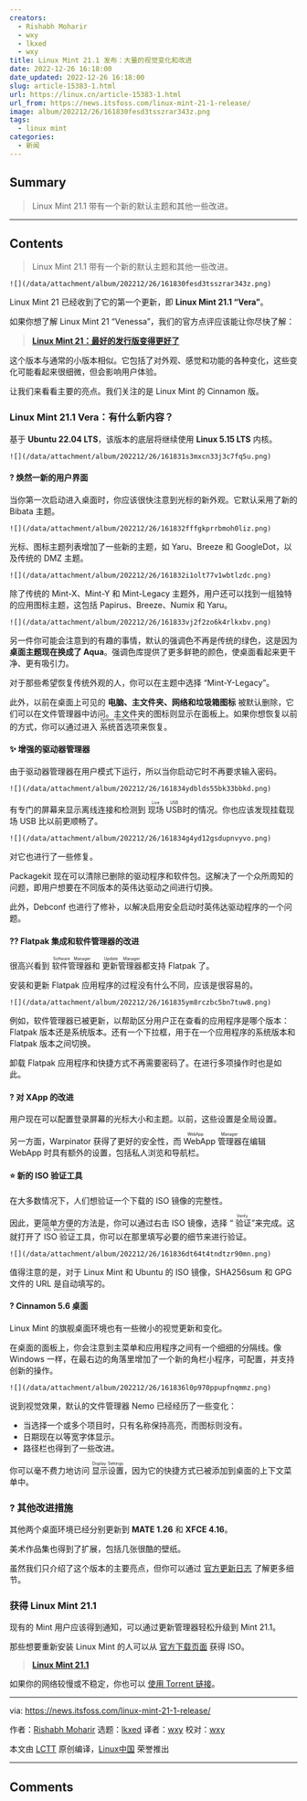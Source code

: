 ```yaml
---
creators:
  - Rishabh Moharir
  - wxy
  - lkxed
  - wxy
title: Linux Mint 21.1 发布：大量的视觉变化和改进
date: 2022-12-26 16:18:00
date_updated: 2022-12-26 16:18:00
slug: article-15383-1.html
url: https://linux.cn/article-15383-1.html
url_from: https://news.itsfoss.com/linux-mint-21-1-release/
image: album/202212/26/161830fesd3tsszrar343z.png
tags:
  - linux mint
categories:
  - 新闻
---
```


## Summary

> Linux Mint 21.1 带有一个新的默认主题和其他一些改进。

***

<!-- more -->

## Contents

> 
> Linux Mint 21.1 带有一个新的默认主题和其他一些改进。
> 
> 
> 

`![](/data/attachment/album/202212/26/161830fesd3tsszrar343z.png)`

Linux Mint 21 已经收到了它的第一个更新，即 **Linux Mint 21.1 “Vera”**。

如果你想了解 Linux Mint 21 “Venessa”，我们的官方点评应该能让你尽快了解：

> 
> **[Linux Mint 21：最好的发行版变得更好了](https://itsfoss.com/linux-mint-21-review/)**
> 
> 
> 

这个版本与通常的小版本相似。它包括了对外观、感觉和功能的各种变化，这些变化可能看起来很细微，但会影响用户体验。

让我们来看看主要的亮点。我们关注的是 Linux Mint 的 Cinnamon 版。

### Linux Mint 21.1 Vera：有什么新内容？

基于 **Ubuntu 22.04 LTS**，该版本的底层将继续使用 **Linux 5.15 LTS** 内核。

`![](/data/attachment/album/202212/26/161831s3mxcn33j3c7fq5u.png)`

#### ? 焕然一新的用户界面

当你第一次启动进入桌面时，你应该很快注意到光标的新外观。它默认采用了新的 Bibata 主题。

`![](/data/attachment/album/202212/26/161832fffgkprrbmoh0liz.png)`

光标、图标主题列表增加了一些新的主题，如 Yaru、Breeze 和 GoogleDot，以及传统的 DMZ 主题。

`![](/data/attachment/album/202212/26/161832i1olt77v1wbtlzdc.png)`

除了传统的 Mint-X、Mint-Y 和 Mint-Legacy 主题外，用户还可以找到一组独特的应用图标主题，这包括 Papirus、Breeze、Numix 和 Yaru。

`![](/data/attachment/album/202212/26/161833vj2f2zo6k4rlkxbv.png)`

另一件你可能会注意到的有趣的事情，默认的强调色不再是传统的绿色，这是因为 **桌面主题现在换成了 Aqua**。强调色库提供了更多鲜艳的颜色，使桌面看起来更干净、更有吸引力。

对于那些希望恢复传统外观的人，你可以在主题中选择 “Mint-Y-Legacy”。

此外，以前在桌面上可见的 **电脑、主文件夹、网络和垃圾箱图标** 被默认删除，它们可以在文件管理器中访问。主文件夹的图标则显示在面板上。如果你想恢复以前的方式，你可以通过进入 <ruby> 系统首选项 <rt>  System Preferences </rt></ruby> 来恢复。

#### ✨ 增强的驱动器管理器

由于驱动器管理器在用户模式下运行，所以当你启动它时不再要求输入密码。

`![](/data/attachment/album/202212/26/161834ydblds55bk33bbkd.png)`

有专门的屏幕来显示离线连接和检测到 <ruby> 现场 USB <rt>  Live USB </rt></ruby> 时的情况。你也应该发现挂载现场 USB 比以前更顺畅了。

`![](/data/attachment/album/202212/26/161834g4yd12gsdupnvyvo.png)`

对它也进行了一些修复。

Packagekit 现在可以清除已删除的驱动程序和软件包。这解决了一个众所周知的问题，即用户想要在不同版本的英伟达驱动之间进行切换。

此外，Debconf 也进行了修补，以解决启用安全启动时英伟达驱动程序的一个问题。

#### ?‍? Flatpak 集成和软件管理器的改进

很高兴看到 <ruby> 软件管理器 <rt>  Software Manager </rt></ruby> 和 <ruby> 更新管理器 <rt>  Update Manager </rt></ruby> 都支持 Flatpak 了。

安装和更新 Flatpak 应用程序的过程没有什么不同，应该是很容易的。

`![](/data/attachment/album/202212/26/161835ym8rczbc5bn7tuw8.png)`

例如，软件管理器已被更新，以帮助区分用户正在查看的应用程序是哪个版本：Flatpak 版本还是系统版本。还有一个下拉框，用于在一个应用程序的系统版本和 Flatpak 版本之间切换。

卸载 Flatpak 应用程序和快捷方式不再需要密码了。在进行多项操作时也是如此。

#### ? 对 XApp 的改进

用户现在可以配置登录屏幕的光标大小和主题。以前，这些设置是全局设置。

另一方面，Warpinator 获得了更好的安全性，而 <ruby> WebApp 管理器 <rt>  WebApp Manager </rt></ruby> 在编辑 WebApp 时具有额外的设置，包括私人浏览和导航栏。

#### ⭐ 新的 ISO 验证工具

在大多数情况下，人们想验证一个下载的 ISO 镜像的完整性。

因此，更简单方便的方法是，你可以通过右击 ISO 镜像，选择 “<ruby> 验证 <rt>  Verify </rt></ruby>”来完成。这就打开了 <ruby> ISO 验证 <rt>  ISO Verification </rt></ruby>工具，你可以在那里填写必要的细节来进行验证。

`![](/data/attachment/album/202212/26/161836dt64t4tndtzr90mn.png)`

值得注意的是，对于 Linux Mint 和 Ubuntu 的 ISO 镜像，SHA256sum 和 GPG 文件的 URL 是自动填写的。

#### ? Cinnamon 5.6 桌面

Linux Mint 的旗舰桌面环境也有一些微小的视觉更新和变化。

在桌面的面板上，你会注意到主菜单和应用程序之间有一个细细的分隔线。像 Windows 一样，在最右边的角落里增加了一个新的角栏小程序，可配置，并支持创新的操作。

`![](/data/attachment/album/202212/26/161836l0p970ppupfnqmmz.png)`

说到视觉效果，默认的文件管理器 Nemo 已经经历了一些变化：

* 当选择一个或多个项目时，只有名称保持高亮，而图标则没有。
* 日期现在以等宽字体显示。
* 路径栏也得到了一些改进。

你可以毫不费力地访问 <ruby> 显示设置 <rt>  Display Settings </rt></ruby>，因为它的快捷方式已被添加到桌面的上下文菜单中。

### ?️ 其他改进措施

其他两个桌面环境已经分别更新到 **MATE 1.26** 和 **XFCE 4.16**。

美术作品集也得到了扩展，包括几张很酷的壁纸。

虽然我们只介绍了这个版本的主要亮点，但你可以通过 [官方更新日志](https://www.linuxmint.com/rel_vera_cinnamon_whatsnew.php) 了解更多细节。

### 获得 Linux Mint 21.1

现有的 Mint 用户应该得到通知，可以通过更新管理器轻松升级到 Mint 21.1。

那些想要重新安装 Linux Mint 的人可以从 [官方下载页面](https://www.linuxmint.com/download.php) 获得 ISO。

> 
> **[Linux Mint 21.1](https://www.linuxmint.com/download.php)**
> 
> 
> 

如果你的网络较慢或不稳定，你也可以 [使用 Torrent 链接](https://linuxmint.com/torrents/)。

---

via: <https://news.itsfoss.com/linux-mint-21-1-release/>

作者：[Rishabh Moharir](https://news.itsfoss.com/author/rishabh/) 选题：[lkxed](https://github.com/lkxed) 译者：[wxy](https://github.com/wxy) 校对：[wxy](https://github.com/wxy)

本文由 [LCTT](https://github.com/LCTT/TranslateProject) 原创编译，[Linux中国](https://linux.cn/) 荣誉推出

***

## Comments
